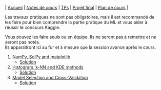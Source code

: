 | [Accueil](index.md) | [Notes de cours](notes-de-cours.md) | [TPs](travaux-pratiques.md) | [Projet final](projet-final.md) | [Plan de cours](plan-de-cours.md) |

Les travaux pratiques ne sont pas obligatoires, mais il est recommandé de les faire pour bien comprendre la partie pratique du ML et vous aider à réussir le concours Kaggle.

Vous pouvez les faire seuls ou en équipe. Ils ne seront pas à remettre et ne seront pas notés.  
Ils apparaîtront ici au fur et à mesure que la session avance après le cours.

1. [NumPy, SciPy and matplotlib](https://colab.research.google.com/drive/1loNALZph2WrseXNo8JMhLWZmHlETTiKK?usp=sharing)
   * [Solution](https://colab.research.google.com/drive/11M48TE77PHHPhWt2oDxnFnoIK7GK8lDr?usp=sharing)
2. [Histogram, k-NN and KDE methods](https://colab.research.google.com/drive/1cAMyugnReY-pTO12SnvkQE1a3JEEiHw7?usp=sharing)
   * [Solution](https://colab.research.google.com/drive/1HYt0JbRq6emmDMTYTU4eDoJZwLv05ymv?usp=sharing)
3. [Model Selection and Cross-Validation](https://colab.research.google.com/drive/1iqs7SHbDF6pY2DkoU6EceQg1wIkRe3dt?usp=sharing)
   * [Solution](https://colab.research.google.com/drive/1SFWrmbJcdCoeLrkSGyQ8BEopcsNVu0zz?usp=sharing)

